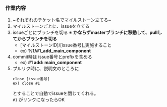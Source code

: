### 作業内容
1. ~それぞれのチケット名でマイルストーン立てる~
2. マイルストーンごとに、issueを立てる
3. issueごとにブランチを切る  ※ **かならずmasterブランチに移動して、pullしてからブランチを切る**
   - [マイルストーンID]/[issue番号]_実施すること
   - ex) **%1/#1_add_main_component**
4. commit時は issue番号とprefixを含める
   - ex) **#1 add: main_component**
5. プルリク時に、説明文のところに
   ```
   close [issue番号]
   ex) close #1
   ```
   とすることで自動でissueを閉じてくれる。  
   `#1` がリンクになったらOK
